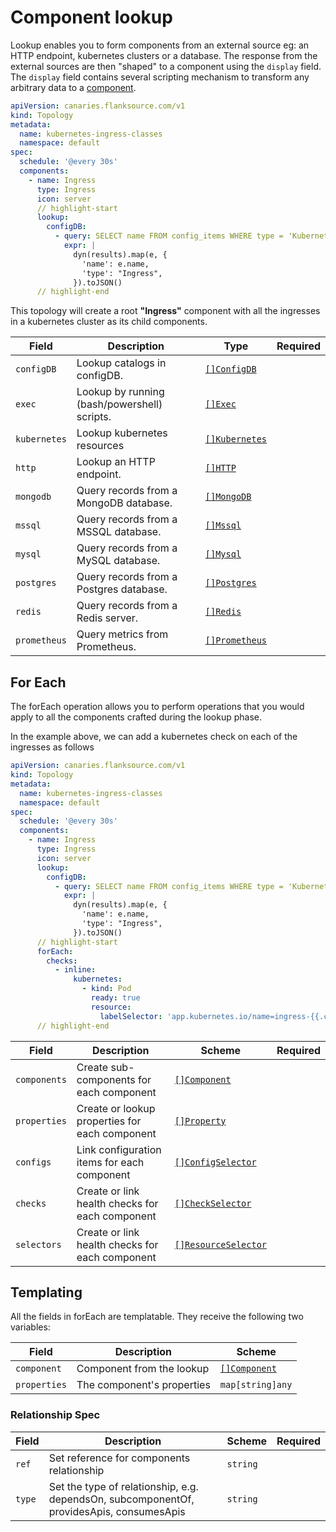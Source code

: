 # Component lookup

Lookup enables you to form components from an external source eg: an HTTP endpoint, kubernetes clusters or a database.
The response from the external sources are then "shaped" to a component using the `display` field.
The `display` field contains several scripting mechanism to transform any arbitrary data to a [component](../references/components.md).

```yaml title="kubernetes-ingress-classes.yaml"
apiVersion: canaries.flanksource.com/v1
kind: Topology
metadata:
  name: kubernetes-ingress-classes
  namespace: default
spec:
  schedule: '@every 30s'
  components:
    - name: Ingress
      type: Ingress
      icon: server
      // highlight-start
      lookup:
        configDB:
          - query: SELECT name FROM config_items WHERE type = 'Kubernetes::IngressClass'
            expr: |
              dyn(results).map(e, {
                'name': e.name,
                'type': "Ingress",
              }).toJSON()
      // highlight-end
```

This topology will create a root **"Ingress"** component with all the ingresses in a kubernetes cluster as its child components.

| Field        | Description                                  | Type                                          | Required |
| ------------ | -------------------------------------------- | --------------------------------------------- | -------- |
| `configDB`   | Lookup catalogs in configDB.                 | [`[]ConfigDB`](../references/configdb.md)     |          |
| `exec`       | Lookup by running (bash/powershell) scripts. | [`[]Exec`](../references/exec.md)             |          |
| `kubernetes` | Lookup kubernetes resources                  | [`[]Kubernetes`](../references/kubernetes.md) |          |
| `http`       | Lookup an HTTP endpoint.                     | [`[]HTTP`](../references/http.md)             |          |
| `mongodb`    | Query records from a MongoDB database.       | [`[]MongoDB`](../references/mongo.md)         |          |
| `mssql`      | Query records from a MSSQL database.         | [`[]Mssql`](../references/mssql.md)           |          |
| `mysql`      | Query records from a MySQL database.         | [`[]Mysql`](../references/mysql.md)           |          |
| `postgres`   | Query records from a Postgres database.      | [`[]Postgres`](../references/postgres.md)     |          |
| `redis`      | Query records from a Redis server.           | [`[]Redis`](../references/redis.md)           |          |
| `prometheus` | Query metrics from Prometheus.               | [`[]Prometheus`](../references/prometheus.md) |          |

## For Each

The forEach operation allows you to perform operations that you would apply to all the components crafted during the lookup phase.

In the example above, we can add a kubernetes check on each of the ingresses as follows

```yaml title="kubernetes-ingress-classes.yaml"
apiVersion: canaries.flanksource.com/v1
kind: Topology
metadata:
  name: kubernetes-ingress-classes
  namespace: default
spec:
  schedule: '@every 30s'
  components:
    - name: Ingress
      type: Ingress
      icon: server
      lookup:
        configDB:
          - query: SELECT name FROM config_items WHERE type = 'Kubernetes::IngressClass'
            expr: |
              dyn(results).map(e, {
                'name': e.name,
                'type': "Ingress",
              }).toJSON()
      // highlight-start
      forEach:
        checks:
          - inline:
              kubernetes:
                - kind: Pod
                  ready: true
                  resource:
                    labelSelector: 'app.kubernetes.io/name=ingress-{{.component.name}}&app.kubernetes.io/component=controller'
      // highlight-end
```

| Field        | Description                                     | Scheme                                                       | Required |
| ------------ | ----------------------------------------------- | ------------------------------------------------------------ | -------- |
| `components` | Create sub-components for each component        | [`[]Component`](../references/components.md)                 |          |
| `properties` | Create or lookup properties for each component  | [`[]Property`](./properties.md)                              |          |
| `configs`    | Link configuration items for each component     | [`[]ConfigSelector`](./catalog.md#config-selector)           |          |
| `checks`     | Create or link health checks for each component | [`[]CheckSelector`](./health-checks.md#check)                |          |
| `selectors`  | Create or link health checks for each component | [`[]ResourceSelector`](../../reference/resource_selector.md) |          |

## Templating

All the fields in forEach are templatable. They receive the following two variables:

| Field        | Description                | Scheme                                       |
| ------------ | -------------------------- | -------------------------------------------- |
| `component`  | Component from the lookup  | [`[]Component`](../references/components.md) |
| `properties` | The component's properties | `map[string]any`                             |

### Relationship Spec

| Field  | Description                                                                              | Scheme   | Required |
| ------ | ---------------------------------------------------------------------------------------- | -------- | -------- |
| `ref`  | Set reference for components relationship                                                | `string` |          |
| `type` | Set the type of relationship, e.g. dependsOn, subcomponentOf, providesApis, consumesApis | `string` |          |
